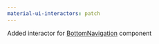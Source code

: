 ```yaml
---
material-ui-interactors: patch
---
```


Added interactor for [BottomNavigation](https://material-ui.com/components/bottom-navigation/) component
